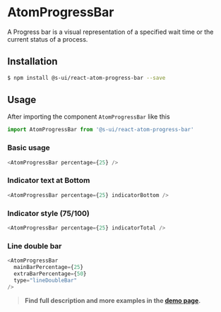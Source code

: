 # AtomProgressBar

A Progress bar is a visual representation of a specified wait time or the current status of a process.

## Installation

```sh
$ npm install @s-ui/react-atom-progress-bar --save
```

## Usage

After importing the component `AtomProgressBar` like this

```javascript
import AtomProgressBar from '@s-ui/react-atom-progress-bar'
```

### Basic usage

```javascript
<AtomProgressBar percentage={25} />
```

### Indicator text at Bottom

```javascript
<AtomProgressBar percentage={25} indicatorBottom />
```

### Indicator style (75/100)

```javascript
<AtomProgressBar percentage={25} indicatorTotal />
```

### Line double bar

```javascript
<AtomProgressBar
  mainBarPercentage={25}
  extraBarPercentage={50}
  type="lineDoubleBar"
/>
```

> **Find full description and more examples in the [demo page](https://sui-components.now.sh/workbench/atom/progressBar/demo).**
